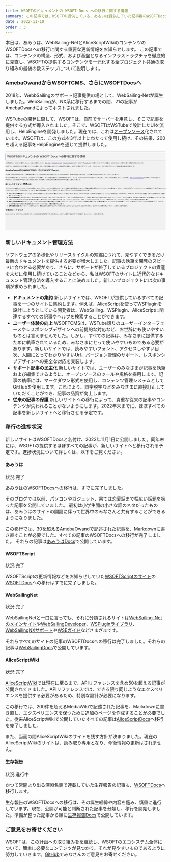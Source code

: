 ```yaml
---
title: WSOFTのドキュメントの WSOFT Docs への移行に関する情報
summary: この記事では、WSOFTの提供している、あるいは提供していた記事群のWSOFTDocsへの移行に関する情報をお知らせします。
date : 2022-11-10
order : 3
---
```

本日は、あみうは、WebSailing-NetとAliceScriptWikiのコンテンツのWSOFTDocsへの移行に関する重要な更新情報をお知らせします。
この記事では、コンテンツの構造、形式、および基盤となるインフラストラクチャを徹底的に見直し、WSOFTの提供するコンテンツを一元化する全プロジェクト共通の取り組みの最後の数ステップについて説明します。

### AmebaOwandからWSOFTCMS、さらにWSOFTDocsへ
2018年、WebbSailingのサポート記事提供の場として、WebSailing-Netが誕生しました。WebSailingが、NX系に移行するまでの間、21の記事がAmebaOwandによってホストされました。

WSTubeの開発に際して、WSOFTは、自前でサーバーを用意し、そこで記事を提供する方式が導入されました。そこで、WSOFTはWSTubeで設計したUIを流用し、HelpEngineを開発しました。現在では、これは[オープンソース](https://github.com/taiseiue/helpengine)化されています。WSOFTは、この方式を3年以上にわたって使用し続け、その結果、200を超える記事をHelpEngineを通じて提供しました。

![旧バージョンのWSOFTのサイトでの「WSOFTのドキュメントの WSOFT Docs への移行に関する情報」の表示](media/7.jpg)

### 新しいドキュメント管理方法
ソフトウェアの多様化やリリースサイクルの短縮につれて、見やすくできるだけ最新のドキュメントを提供する必要が増大しました。記事の執筆を開発のスピードに合わせる必要があり、さらに、サポートが終了しているプロジェクトの資産を未だに使用し続けていることなどから、私はWSOFTのサイトに近代的なドキュメント管理方法を導入することに決めました。新しいプロジェクトには次の事項が求められました。

- **ドキュメントの集約** 新しいサイトでは、WSOFTが提供しているすべての記事を一つのサイトに集約します。例えば、AliceScriptを使ってWSPluginを設計しようとしている開発者は、WebSailing、WSPlugin、AliceScriptに関連するすべての記事やヘルプを検索することができます。
- **ユーザー体験の向上** WSOFTCMSは、WSTube譲りのユーザーインターフェースやレスポンシブデザインへの前提的な対応など、お世辞にも使いやすいものとは言えませんでした。しかし、すべての記事は、みなさまに提供するために執筆されているため、みなさまにとって使いやすいものである必要があります。新しいサイトでは、読みやすいフォント、アクセスしやすい目次、人間にとってわかりやすいUrl、バージョン管理のサポート、レスポンシブデザインへの完全な対応を実装します。
- **サポート記事の民主化** 新しいサイトでは、ユーザーのみなさまが記事を執筆および編集できるように、オープンソースのツールや規格を採用します。記事の執筆には、マークダウン形式を使用し、コンテンツ管理システムとしてGitHubを使用します。これにより、誤字脱字などをみなさまに直接訂正していただくことができ、記事の品質が向上します。
- **従来の記事の保護** 新しいサイトへの移行によって、貴重な従来の記事やコンテンツが失われることがないようにします。2022年末までに、ほぼすべての記事を新しいサイトへと移行させる予定です。

### 移行の進捗状況
新しいサイトはWSOFTDocsと名付け、2022年11月1日に公開しました。同年末には、WSOFTの提供するほぼすべての記事が、新しいサイトへと移行される予定です。進捗状況について詳しくは、以下をご覧ください。

#### あみうは
状況:<span class="badge bg-success">完了</span>

[あみうは](https://amiuha2103.amebaownd.com)の[WSOFTDocs](https://docs.wsoft.ws)への移行は、すでに完了しました。

そのブログでは以前、パソコンやガジェット、果ては恋愛話まで幅広い話題を扱った記事を公開していました。
最初は小学生間の小さな話のネタだったものは、あみうはのサイトの開設に伴って世界中のみなさんと共有することができるようになりました。

この移行では、30を超えるAmebaOwandで記述された記事を、Markdownに書き直すことが必要でした。すべての記事のWSOFTDocsへの移行が完了しました。
それらの記事は[あみうはDocs](https://docs.wsoft.ws/amiuha)で公開しています。

#### WSOFTScript
状況:<span class="badge bg-success">完了</span>

WSOFTScriptの更新情報などをお知らせしていた[WSOFTScriptのサイト](https://wsoft.ws/script)の[WSOFTDocs](https://docs.wsoft.ws/script)への移行はすでに完了しました。

#### WebSailingNet
状況:<span class="badge bg-success">完了</span>

WebSailingNetと一口に言っても、それに分類されるサイトは[WebSailing-Netのメインサイト](https://websailing.localinfo.jp)や[WebSailingDeveloper](https://developer-websailing.localinfo.jp)、[WSPluginライブラリ](https://plugin-websailing.localinfo.jp)、[WebSailingNXサポート](https://suport-websailing.localinfo.jp)や[WSEガイド](https://wseguide-websailing.localinfo.jp)などさまざまです。

それらすべてのサイトの記事のWSOFTDocsへの移行は完了しました。それらの記事は[WebSailingDocs](../products/websailing/index.md)で公開しています。

#### AliceScriptWiki
状況:<span class="badge bg-success">完了</span>

[AliceScriptWiki](https://alice.wsoft.ws/)では現在に至るまで、APIリファレンスを含め50を超える記事が公開されてきました。APIリファレンスでは、できる限り同じようなエクスペリエンスを提供する必要があるため、特別な設計が必要になります。

この移行では、200件を超えるMediaWikiで記述された記事を、Markdownに書き直し、エクスペリエンスを保つために追加のページを作成することが必要でした。従来AliceScriptWikiで公開していたすべての記事は[AliceScriptDocs](../products/alice/index.md)へ移行を完了しました。

また、当面の間AliceScriptWikiのサイトを残す方針が決まりました。現在のAliceScriptWikiのサイトは、読み取り専用となり、今後情報の更新はされません。

#### 生存報告
状況:<span class="badge bg-warning text-dark">進行中</span>

かつて常闇より出る深淵名義で連載していた生存報告の記事も、[WSOFTDocs](https://docs.wsoft.ws/)へ移行します。

生存報告のWSOFTDocsへの移行は、その誕生経緯や内容を鑑み、慎重に進行しています。現在、公開が可能と判断された記事を分類し、移行を開始しました。準備が整った記事から順に[生存報告Docs](https://docs.wsoft.ws/tokoyami)で公開しています。

### ご意見をお寄せください
WSOFTは、この計画への取り組みをを継続し、WSOFTのエコシステム全体について、簡単に必要なコンテンツが見つかり、それが見やすいものであるように努力していきます。[GitHub](https://github.com/WSOFT-Project/docs/issues)でみなさんのご意見をお寄せください。
